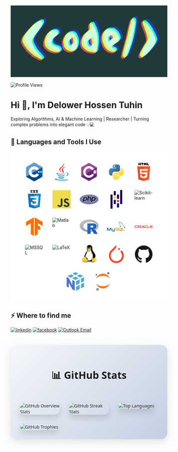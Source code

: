 ![logo](https://github.com/Shmn2/Shmn2/blob/main/my_cover-ezgif.com-crop.gif)
<p align="left">
  <img src="https://komarev.com/ghpvc/?username=delowerhossentuhin&label=Profile%20views&color=0e75b6&style=flat" alt="Profile Views">
</p>
<h1>Hi 👋, I'm Delower Hossen Tuhin</h1>
<p>Exploring Algorithms, AI & Machine Learning | Researcher | Turning complex problems into elegant code 💡💻</p>
<h2>🚀 Languages and Tools I Use</h2>



<div style="background:white; padding:30px; display:flex; flex-wrap:wrap; gap:16px; justify-content:center;">
  <img src="https://raw.githubusercontent.com/devicons/devicon/master/icons/cplusplus/cplusplus-original.svg" style="width:60px; height:60px; object-fit:contain; background:white; padding:6px; border-radius:8px; filter:drop-shadow(0 0 5px rgba(255,255,255,0.4));" alt="C++" />
  <img src="https://raw.githubusercontent.com/devicons/devicon/master/icons/java/java-original.svg" style="width:60px; height:60px; object-fit:contain; background:white; padding:6px; border-radius:8px; filter:drop-shadow(0 0 5px rgba(255,255,255,0.4));" alt="Java" />
  <img src="https://raw.githubusercontent.com/devicons/devicon/master/icons/csharp/csharp-original.svg" style="width:60px; height:60px; object-fit:contain; background:white; padding:6px; border-radius:8px; filter:drop-shadow(0 0 5px rgba(255,255,255,0.4));" alt="C#" />
  <img src="https://raw.githubusercontent.com/devicons/devicon/master/icons/python/python-original.svg" style="width:60px; height:60px; object-fit:contain; background:white; padding:6px; border-radius:8px; filter:drop-shadow(0 0 5px rgba(255,255,255,0.4));" alt="Python" />
  <img src="https://raw.githubusercontent.com/devicons/devicon/master/icons/html5/html5-original-wordmark.svg" style="width:60px; height:60px; object-fit:contain; background:white; padding:6px; border-radius:8px; filter:drop-shadow(0 0 5px rgba(255,255,255,0.4));" alt="HTML" />
  <img src="https://raw.githubusercontent.com/devicons/devicon/master/icons/css3/css3-original-wordmark.svg" style="width:60px; height:60px; object-fit:contain; background:white; padding:6px; border-radius:8px; filter:drop-shadow(0 0 5px rgba(255,255,255,0.4));" alt="CSS" />
  <img src="https://raw.githubusercontent.com/devicons/devicon/master/icons/javascript/javascript-original.svg" style="width:60px; height:60px; object-fit:contain; background:white; padding:6px; border-radius:8px; filter:drop-shadow(0 0 5px rgba(255,255,255,0.4));" alt="JS" />
  <img src="https://raw.githubusercontent.com/devicons/devicon/master/icons/php/php-original.svg" style="width:60px; height:60px; object-fit:contain; background:white; padding:6px; border-radius:8px; filter:drop-shadow(0 0 5px rgba(255,255,255,0.4));" alt="PHP" />
  <img src="https://raw.githubusercontent.com/devicons/devicon/2ae2a900d2f041da66e950e4d48052658d850630/icons/pandas/pandas-original.svg" style="width:60px; height:60px; object-fit:contain; background:white; padding:6px; border-radius:8px; filter:drop-shadow(0 0 5px rgba(255,255,255,0.4));" alt="Pandas" />
  <img src="https://upload.wikimedia.org/wikipedia/commons/0/05/Scikit_learn_logo_small.svg" style="width:60px; height:60px; object-fit:contain; background:white; padding:6px; border-radius:8px; filter:drop-shadow(0 0 5px rgba(255,255,255,0.4));" alt="Scikit-learn" />
  <img src="https://raw.githubusercontent.com/devicons/devicon/master/icons/tensorflow/tensorflow-original.svg" style="width:60px; height:60px; object-fit:contain; background:white; padding:6px; border-radius:8px; filter:drop-shadow(0 0 5px rgba(255,255,255,0.4));" alt="TensorFlow" />
  <img src="https://upload.wikimedia.org/wikipedia/commons/2/21/Matlab_Logo.png" style="width:60px; height:60px; object-fit:contain; background:white; padding:6px; border-radius:8px; filter:drop-shadow(0 0 5px rgba(255,255,255,0.4));" alt="Matlab" />
  <img src="https://raw.githubusercontent.com/devicons/devicon/master/icons/r/r-original.svg" style="width:60px; height:60px; object-fit:contain; background:white; padding:6px; border-radius:8px; filter:drop-shadow(0 0 5px rgba(255,255,255,0.4));" alt="R" />
  <img src="https://raw.githubusercontent.com/devicons/devicon/master/icons/mysql/mysql-original-wordmark.svg" style="width:60px; height:60px; object-fit:contain; background:white; padding:6px; border-radius:8px; filter:drop-shadow(0 0 5px rgba(255,255,255,0.4));" alt="MySQL" />
  <img src="https://raw.githubusercontent.com/devicons/devicon/master/icons/oracle/oracle-original.svg" style="width:60px; height:60px; object-fit:contain; background:white; padding:6px; border-radius:8px; filter:drop-shadow(0 0 5px rgba(255,255,255,0.4));" alt="Oracle" />
  <img src="https://www.svgrepo.com/show/303229/microsoft-sql-server-logo.svg" style="width:60px; height:60px; object-fit:contain; background:white; padding:6px; border-radius:8px; filter:drop-shadow(0 0 5px rgba(255,255,255,0.4));" alt="MSSQL" />
  <img src="https://upload.wikimedia.org/wikipedia/commons/9/92/LaTeX_logo.svg" style="width:60px; height:60px; object-fit:contain; background:white; padding:6px; border-radius:8px; filter:drop-shadow(0 0 5px rgba(255,255,255,0.4));" alt="LaTeX" />
  <img src="https://raw.githubusercontent.com/devicons/devicon/master/icons/linux/linux-original.svg" style="width:60px; height:60px; object-fit:contain; background:white; padding:6px; border-radius:8px; filter:drop-shadow(0 0 5px rgba(255,255,255,0.4));" alt="Linux" />
  <img src="https://raw.githubusercontent.com/devicons/devicon/master/icons/pytorch/pytorch-original.svg" style="width:60px; height:60px; object-fit:contain; background:white; padding:6px; border-radius:8px; filter:drop-shadow(0 0 5px rgba(255,255,255,0.4));" alt="PyTorch" />
  <img src="https://raw.githubusercontent.com/devicons/devicon/master/icons/github/github-original.svg" style="width:60px; height:60px; object-fit:contain; background:white; padding:6px; border-radius:8px; filter:drop-shadow(0 0 5px rgba(255,255,255,0.4));" alt="GitHub" />
  <img src="https://raw.githubusercontent.com/devicons/devicon/master/icons/numpy/numpy-original.svg" style="width:60px; height:60px; object-fit:contain; background:white; padding:6px; border-radius:8px; filter:drop-shadow(0 0 5px rgba(255,255,255,0.4));" alt="NumPy" />
  <img src="https://raw.githubusercontent.com/devicons/devicon/master/icons/jupyter/jupyter-original.svg" style="width:60px; height:60px; object-fit:contain; background:white; padding:6px; border-radius:8px; filter:drop-shadow(0 0 5px rgba(255,255,255,0.4));" alt="Jupyter" />
</div>





<h2>⚡️ Where to find me</h2>
<p>
  <a target="_blank" href="https://www.linkedin.com/in/delower-hossen-tuhin-7025b5266/" style="display: inline-block;"><img src="https://img.shields.io/badge/linkedin-logo?style=for-the-badge&logo=linkedin&logoColor=white&color=%230a77b6" alt="linkedin" /></a>
<a target="_blank" href="https://www.facebook.com/dellowerhossentuhin" style="display: inline-block;"><img src="https://img.shields.io/badge/facebook-logo?style=for-the-badge&logo=facebook&logoColor=white&color=%230866ff" alt="facebook" /></a>
<a target="_blank" href="mailto:22-49837-3@student.aiub.com" style="display: inline-block;">
  <img src="https://img.shields.io/badge/outlook-email?style=for-the-badge&logo=microsoft-outlook&logoColor=white&color=%230078D4" alt="Outlook Email" />
</a>
</p>

<div style="
  max-width: 960px;
  margin: 40px auto;
  padding: 30px;
  font-family: 'Segoe UI', Tahoma, Geneva, Verdana, sans-serif;
  background: linear-gradient(135deg, #f5f7fa 0%, #c3cfe2 100%);
  border-radius: 20px;
  box-shadow: 0 8px 25px rgba(0,0,0,0.1);
  color: #222;
  display: flex;
  flex-direction: column;
  gap: 30px;
">

  <h2 style="text-align: center; font-weight: 700; font-size: 2rem; color: #1a1a1a;">
    📊 GitHub Stats
  </h2>

  <!-- Row 1: GitHub Stats & Streaks -->
  <div style="display: flex; flex-direction: row; width: 100%; gap: 30px;">
    <div style="flex: 1;">
      <img
        src="https://github-readme-stats.vercel.app/api?username=delowerhossentuhin&show_icons=true&theme=radical&hide_border=false&locale=en"
        alt="GitHub Overview Stats"
        style="width: 500px; height: 220px; border-radius: 15px; box-shadow: 0 10px 20px rgba(0,0,0,0.15); object-fit: cover;"
      />
    </div>
    <div style="flex: 1;">
         <img
      src="https://streak-stats.demolab.com/?user=delowerhossentuhin&theme=radical&hide_border=false"
      alt="GitHub Streak Stats"
      style="width: 500px; height: 220px; border-radius: 15px; box-shadow: 0 10px 20px rgba(0,0,0,0.15); object-fit: cover;"
    />
    </div>
    <div style="flex: 1;">
      <img
         src="https://github-readme-stats.vercel.app/api/top-langs?username=delowerhossentuhin&show_icons=true&locale=en&layout=compact&theme=radical"
        alt="Top Languages"
        style="width: 400px; height: 220px; border-radius: 15px; box-shadow: 0 10px 20px rgba(0,0,0,0.15); object-fit: cover;"
      />
    </div>
  </div>

  


  <!-- Row 2: Trophies -->
  <div style="width: 100%;">
    <img
  src="https://github-profile-trophy.vercel.app/?username=delowerhossentuhin&theme=gruvbox"
  alt="GitHub Trophies"
  style="width: 100%; border-radius: 15px; box-shadow: 0 10px 20px rgba(0,0,0,0.15); object-fit: cover;"
/>

  </div>

</div>
